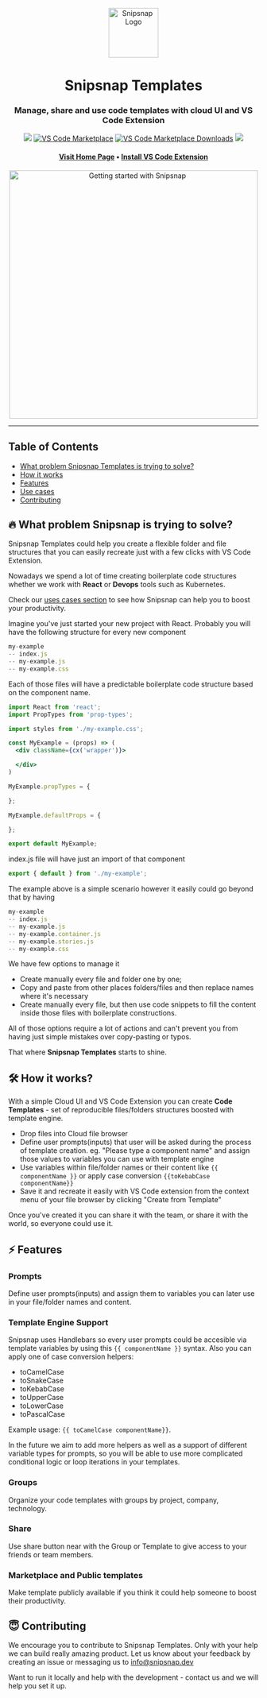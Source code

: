 <p align="center">
<img width="100" src="https://user-images.githubusercontent.com/2697570/118843423-568e4100-b8ca-11eb-8266-dac076d087e3.png" alt="Snipsnap Logo"/></p>
<h1 align="center">Snipsnap Templates</h1>
<h3 align="center">Manage, share and use code templates with cloud UI and VS Code Extension</h3>

<p align="center">
  <img src="https://img.shields.io/github/license/snipsnapdev/snipsnap"/>
  <a href="https://marketplace.visualstudio.com/items?itemName=snipsnapdev.snipsnap-templates-vscode">
    <img alt="VS Code Marketplace" src="https://img.shields.io/visual-studio-marketplace/v/snipsnapdev.snipsnap-templates-vscode"></a>
  <a href="https://marketplace.visualstudio.com/items?itemName=snipsnapdev.snipsnap-vscode">
    <img alt="VS Code Marketplace Downloads" src="https://img.shields.io/visual-studio-marketplace/d/snipsnapdev.snipsnap-templates-vscode"></a>
  <a href="https://twitter.com/snipsnap_dev"><img src="https://img.shields.io/twitter/follow/snipsnap_dev?style=social"/></a>
</p>

<h4 align="center"><a href="https://templates.snipsnap.dev/">Visit Home Page</a> • <a href="https://marketplace.visualstudio.com/items?itemName=snipsnapdev.snipsnap-templates-vscode">Install VS Code Extension</a></h4>


<p align="center"><a href="https://youtu.be/G7J_rWiMzwE">
<img width="500px" src="https://user-images.githubusercontent.com/2697570/118845264-eaacd800-b8cb-11eb-83ef-eb293180ac53.jpg" alt="Getting started with Snipsnap"/>
</a></p>

---
## Table of Contents
- [What problem Snipsnap Templates is trying to solve?](https://github.com/snipsnapdev/snipsnap/tree/master/templates#-what-problem-snipsnap-is-trying-to-solve)
- [How it works](https://github.com/snipsnapdev/snipsnap/tree/master/templates#%EF%B8%8F-how-it-works)
- [Features](https://github.com/snipsnapdev/snipsnap/tree/master/templates#-features)
- [Use cases](https://github.com/snipsnapdev/snipsnap/blob/master/templates/docs/use-cases.md)
- [Contributing](https://github.com/snipsnapdev/snipsnap/tree/master/templates#-contributing)



## 🔥 What problem Snipsnap is trying to solve?

Snipsnap Templates could help you create a flexible folder and file structures that you can easily recreate just with a few clicks with VS Code Extension. 

Nowadays we spend a lot of time creating boilerplate code structures whether we work with **React** or **Devops** tools such as Kubernetes.

Check our [uses cases section](https://github.com/snipsnapdev/snipsnap/blob/master/templates/docs/use-cases.md) to see how Snipsnap can help you to boost your productivity.

Imagine you've just started your new project with React. Probably you will have the following structure for every new component

```jsx
my-example
-- index.js
-- my-example.js
-- my-example.css
```

Each of those files will have a predictable boilerplate code structure based on the component name. 

```jsx
import React from 'react';
import PropTypes from 'prop-types';

import styles from './my-example.css';

const MyExample = (props) => (
  <div className={cx('wrapper')}>

  </div>
)

MyExample.propTypes = {

};

MyExample.defaultProps = {

};

export default MyExample;
```

index.js file will have just an import of that component

```jsx
export { default } from './my-example';
```

The example above is a simple scenario however it easily could go beyond that by having

```jsx
my-example
-- index.js
-- my-example.js
-- my-example.container.js
-- my-example.stories.js
-- my-example.css
```

We have few options to manage it

- Create manually every file and folder one by one;
- Copy and paste from other places folders/files and then replace names where it's necessary
- Create manually every file, but then use code snippets to fill the content inside those files with boilerplate constructions.

All of those options require a lot of actions and can't prevent you from having just simple mistakes over copy-pasting or typos.

That where **Snipsnap Templates** starts to shine.

## 🛠️ How it works?

With a simple Cloud UI and VS Code Extension you can create **Code Templates** - set of reproducible files/folders structures boosted with template engine. 

- Drop files into Cloud file browser
- Define user prompts(inputs) that user will be asked during the process of template creation. eg. "Please type a component name" and assign those values to variables you can use with template engine
- Use variables within file/folder names or their content like `{{ componentName }}` or apply case conversion `{{toKebabCase componentName}}`
- Save it and recreate it easily with VS Code extension from the context menu of your file browser by clicking "Create from Template"

Once you've created it you can share it with the team, or share it with the world, so everyone could use it.

## ⚡ Features
### Prompts
Define user prompts(inputs) and assign them to variables you can later use in your file/folder names and content.

### Template Engine Support
Snipsnap uses Handlebars so every user prompts could be accesible via template variables by using this `{{ componentName }}` syntax.
Also you can apply one of case conversion helpers:
- toCamelCase
- toSnakeCase
- toKebabCase
- toUpperCase
- toLowerCase
- toPascalCase

Example usage: ``{{ toCamelCase componentName}}``.

In the future we aim to add more helpers as well as a support of different variable types for prompts, so you will be able to use more complicated conditional logic or loop iterations in your templates.

### Groups
Organize your code templates with groups by project, company, technology. 

### Share
Use share button near with the Group or Template to give access to your friends or team members.

### Marketplace and Public templates
Make template publicly available if you think it could help someone to boost their productivity.

## 😇 Contributing

We encourage you to contribute to Snipsnap Templates. Only with your help we can build really amazing product. Let us know about your feedback by creating an issue or messaging us to info@snipsnap.dev

Want to run it locally and help with the development - contact us and we will help you set it up.
